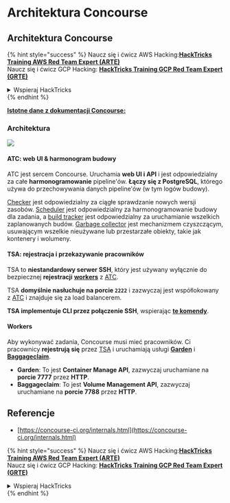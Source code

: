 # Architektura Concourse

## Architektura Concourse

{% hint style="success" %}
Naucz się i ćwicz AWS Hacking:<img src="/.gitbook/assets/image.png" alt="" data-size="line">[**HackTricks Training AWS Red Team Expert (ARTE)**](https://training.hacktricks.xyz/courses/arte)<img src="/.gitbook/assets/image.png" alt="" data-size="line">\
Naucz się i ćwicz GCP Hacking: <img src="/.gitbook/assets/image (2).png" alt="" data-size="line">[**HackTricks Training GCP Red Team Expert (GRTE)**<img src="/.gitbook/assets/image (2).png" alt="" data-size="line">](https://training.hacktricks.xyz/courses/grte)

<details>

<summary>Wspieraj HackTricks</summary>

* Sprawdź [**plany subskrypcji**](https://github.com/sponsors/carlospolop)!
* **Dołącz do** 💬 [**grupy Discord**](https://discord.gg/hRep4RUj7f) lub [**grupy telegram**](https://t.me/peass) lub **śledź** nas na **Twitterze** 🐦 [**@hacktricks\_live**](https://twitter.com/hacktricks\_live)**.**
* **Dziel się trikami hackingowymi, przesyłając PR-y do** [**HackTricks**](https://github.com/carlospolop/hacktricks) i [**HackTricks Cloud**](https://github.com/carlospolop/hacktricks-cloud) na githubie.

</details>
{% endhint %}

[**Istotne dane z dokumentacji Concourse:**](https://concourse-ci.org/internals.html)

### Architektura

![](<../../.gitbook/assets/image (187).png>)

#### ATC: web UI & harmonogram budowy

ATC jest sercem Concourse. Uruchamia **web UI i API** i jest odpowiedzialny za całe **harmonogramowanie** pipeline'ów. **Łączy się z PostgreSQL**, którego używa do przechowywania danych pipeline'ów (w tym logów budowy).

[Checker](https://concourse-ci.org/checker.html) jest odpowiedzialny za ciągłe sprawdzanie nowych wersji zasobów. [Scheduler](https://concourse-ci.org/scheduler.html) jest odpowiedzialny za harmonogramowanie budowy dla zadania, a [build tracker](https://concourse-ci.org/build-tracker.html) jest odpowiedzialny za uruchamianie wszelkich zaplanowanych budów. [Garbage collector](https://concourse-ci.org/garbage-collector.html) jest mechanizmem czyszczącym, usuwającym wszelkie nieużywane lub przestarzałe obiekty, takie jak kontenery i wolumeny.

#### TSA: rejestracja i przekazywanie pracowników

TSA to **niestandardowy serwer SSH**, który jest używany wyłącznie do bezpiecznej **rejestracji** [**workers**](https://concourse-ci.org/internals.html#architecture-worker) z [ATC](https://concourse-ci.org/internals.html#component-atc).

TSA **domyślnie nasłuchuje na porcie `2222`** i zazwyczaj jest współlokowany z [ATC](https://concourse-ci.org/internals.html#component-atc) i znajduje się za load balancerem.

**TSA implementuje CLI przez połączenie SSH**, wspierając [**te komendy**](https://concourse-ci.org/internals.html#component-tsa).

#### Workers

Aby wykonywać zadania, Concourse musi mieć pracowników. Ci pracownicy **rejestrują się** przez [TSA](https://concourse-ci.org/internals.html#component-tsa) i uruchamiają usługi [**Garden**](https://github.com/cloudfoundry-incubator/garden) i [**Baggageclaim**](https://github.com/concourse/baggageclaim).

* **Garden**: To jest **Container Manage API**, zazwyczaj uruchamiane na **porcie 7777** przez **HTTP**.
* **Baggageclaim**: To jest **Volume Management API**, zazwyczaj uruchamiane na **porcie 7788** przez **HTTP**.

## Referencje

* [https://concourse-ci.org/internals.html](https://concourse-ci.org/internals.html)

{% hint style="success" %}
Naucz się i ćwicz AWS Hacking:<img src="/.gitbook/assets/image.png" alt="" data-size="line">[**HackTricks Training AWS Red Team Expert (ARTE)**](https://training.hacktricks.xyz/courses/arte)<img src="/.gitbook/assets/image.png" alt="" data-size="line">\
Naucz się i ćwicz GCP Hacking: <img src="/.gitbook/assets/image (2).png" alt="" data-size="line">[**HackTricks Training GCP Red Team Expert (GRTE)**<img src="/.gitbook/assets/image (2).png" alt="" data-size="line">](https://training.hacktricks.xyz/courses/grte)

<details>

<summary>Wspieraj HackTricks</summary>

* Sprawdź [**plany subskrypcji**](https://github.com/sponsors/carlospolop)!
* **Dołącz do** 💬 [**grupy Discord**](https://discord.gg/hRep4RUj7f) lub [**grupy telegram**](https://t.me/peass) lub **śledź** nas na **Twitterze** 🐦 [**@hacktricks\_live**](https://twitter.com/hacktricks\_live)**.**
* **Dziel się trikami hackingowymi, przesyłając PR-y do** [**HackTricks**](https://github.com/carlospolop/hacktricks) i [**HackTricks Cloud**](https://github.com/carlospolop/hacktricks-cloud) na githubie.

</details>
{% endhint %}
